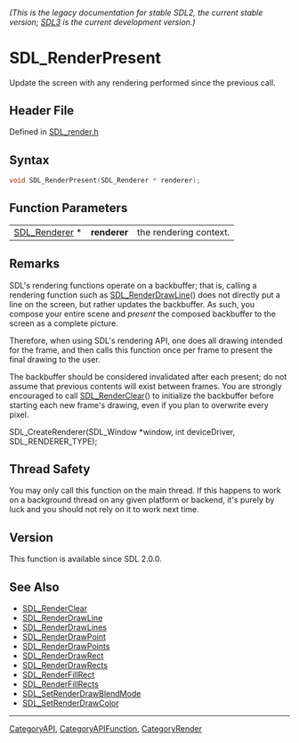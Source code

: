 ###### (This is the legacy documentation for stable SDL2, the current stable version; [SDL3](https://wiki.libsdl.org/SDL3/) is the current development version.)
# SDL_RenderPresent

Update the screen with any rendering performed since the previous call.

## Header File

Defined in [SDL_render.h](https://github.com/libsdl-org/SDL/blob/SDL2/include/SDL_render.h)

## Syntax

```c
void SDL_RenderPresent(SDL_Renderer * renderer);
```

## Function Parameters

|                                |              |                        |
| ------------------------------ | ------------ | ---------------------- |
| [SDL_Renderer](SDL_Renderer) * | **renderer** | the rendering context. |

## Remarks

SDL's rendering functions operate on a backbuffer; that is, calling a
rendering function such as [SDL_RenderDrawLine](SDL_RenderDrawLine)() does
not directly put a line on the screen, but rather updates the backbuffer.
As such, you compose your entire scene and *present* the composed
backbuffer to the screen as a complete picture.

Therefore, when using SDL's rendering API, one does all drawing intended
for the frame, and then calls this function once per frame to present the
final drawing to the user.

The backbuffer should be considered invalidated after each present; do not
assume that previous contents will exist between frames. You are strongly
encouraged to call [SDL_RenderClear](SDL_RenderClear)() to initialize the
backbuffer before starting each new frame's drawing, even if you plan to
overwrite every pixel.

SDL_CreateRenderer(SDL_Window *window, int deviceDriver, SDL_RENDERER_TYPE);

## Thread Safety

You may only call this function on the main thread. If this happens to work
on a background thread on any given platform or backend, it's purely by
luck and you should not rely on it to work next time.

## Version

This function is available since SDL 2.0.0.

## See Also

- [SDL_RenderClear](SDL_RenderClear)
- [SDL_RenderDrawLine](SDL_RenderDrawLine)
- [SDL_RenderDrawLines](SDL_RenderDrawLines)
- [SDL_RenderDrawPoint](SDL_RenderDrawPoint)
- [SDL_RenderDrawPoints](SDL_RenderDrawPoints)
- [SDL_RenderDrawRect](SDL_RenderDrawRect)
- [SDL_RenderDrawRects](SDL_RenderDrawRects)
- [SDL_RenderFillRect](SDL_RenderFillRect)
- [SDL_RenderFillRects](SDL_RenderFillRects)
- [SDL_SetRenderDrawBlendMode](SDL_SetRenderDrawBlendMode)
- [SDL_SetRenderDrawColor](SDL_SetRenderDrawColor)

----
[CategoryAPI](CategoryAPI), [CategoryAPIFunction](CategoryAPIFunction), [CategoryRender](CategoryRender)


